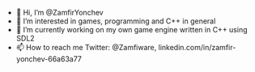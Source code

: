 - 👋 Hi, I’m @ZamfirYonchev
- 👀 I’m interested in games, programming and C++ in general
- 🌱 I’m currently working on my own game engine written in C++ using SDL2
- 📫 How to reach me Twitter: @Zamfiware, linkedin.com/in/zamfir-yonchev-66a63a77

<!---
ZamfirYonchev/ZamfirYonchev is a ✨ special ✨ repository because its `README.md` (this file) appears on your GitHub profile.
You can click the Preview link to take a look at your changes.
--->

